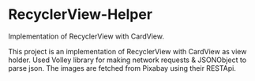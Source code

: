 # RecyclerView-Helper
Implementation of RecyclerView with CardView.


 This project is an implementation of RecyclerView with CardView as view holder. Used Volley library for making network requests
 & JSONObject to parse json. The images are fetched from Pixabay using their RESTApi.
